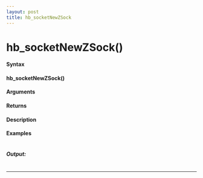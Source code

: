 ```yaml
---
layout: post
title: hb_socketNewZSock
---
```


# hb_socketNewZSock()


#### Syntax

#### hb_socketNewZSock()

#### Arguments

#### Returns

#### Description

#### Examples

```

```

##### Output:

```

```

---